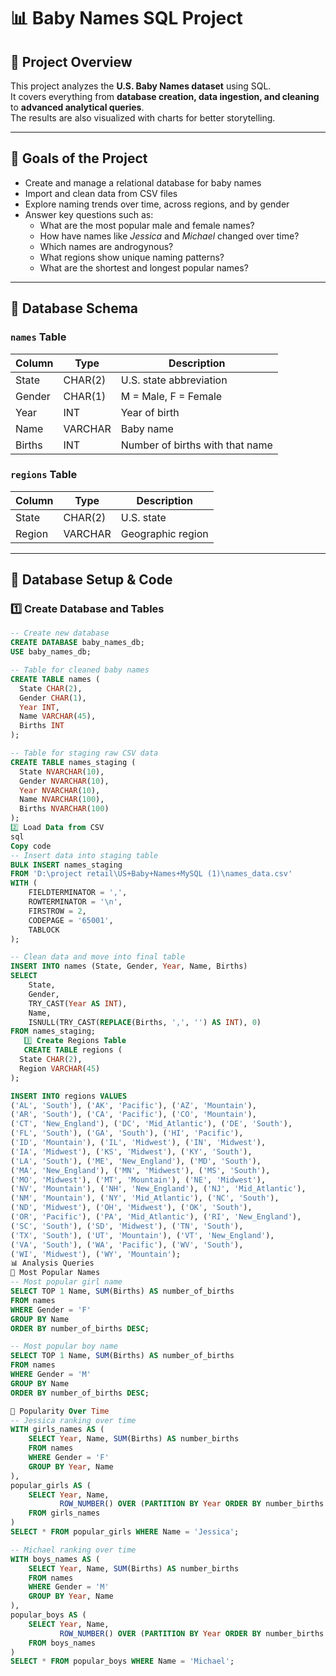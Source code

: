# 📊 Baby Names SQL Project

## 📌 Project Overview
This project analyzes the **U.S. Baby Names dataset** using SQL.  
It covers everything from **database creation, data ingestion, and cleaning** to **advanced analytical queries**.  
The results are also visualized with charts for better storytelling.

---

## 🎯 Goals of the Project
- Create and manage a relational database for baby names  
- Import and clean data from CSV files  
- Explore naming trends over time, across regions, and by gender  
- Answer key questions such as:  
  - What are the most popular male and female names?  
  - How have names like *Jessica* and *Michael* changed over time?  
  - Which names are androgynous?  
  - What regions show unique naming patterns?  
  - What are the shortest and longest popular names?  


---

## 📂 Database Schema

### `names` Table
| Column | Type    | Description                     |
|--------|---------|---------------------------------|
| State  | CHAR(2) | U.S. state abbreviation         |
| Gender | CHAR(1) | M = Male, F = Female            |
| Year   | INT     | Year of birth                   |
| Name   | VARCHAR | Baby name                       |
| Births | INT     | Number of births with that name |

### `regions` Table
| Column | Type    | Description         |
|--------|---------|---------------------|
| State  | CHAR(2) | U.S. state          |
| Region | VARCHAR | Geographic region   |

---

## 📂 Database Setup & Code

### 1️⃣ Create Database and Tables
```sql
-- Create new database
CREATE DATABASE baby_names_db;
USE baby_names_db;

-- Table for cleaned baby names
CREATE TABLE names (
  State CHAR(2),
  Gender CHAR(1),
  Year INT,
  Name VARCHAR(45),
  Births INT
);

-- Table for staging raw CSV data
CREATE TABLE names_staging (
  State NVARCHAR(10),
  Gender NVARCHAR(10),
  Year NVARCHAR(10),
  Name NVARCHAR(100),
  Births NVARCHAR(100)
);
2️⃣ Load Data from CSV
sql
Copy code
-- Insert data into staging table
BULK INSERT names_staging
FROM 'D:\project retail\US+Baby+Names+MySQL (1)\names_data.csv'
WITH (
    FIELDTERMINATOR = ',',
    ROWTERMINATOR = '\n',
    FIRSTROW = 2,
    CODEPAGE = '65001',
    TABLOCK
);

-- Clean data and move into final table
INSERT INTO names (State, Gender, Year, Name, Births)
SELECT 
    State,
    Gender,
    TRY_CAST(Year AS INT),
    Name,
    ISNULL(TRY_CAST(REPLACE(Births, ',', '') AS INT), 0)
FROM names_staging;
   3️⃣ Create Regions Table
   CREATE TABLE regions (
  State CHAR(2),
  Region VARCHAR(45)
);

INSERT INTO regions VALUES 
('AL', 'South'), ('AK', 'Pacific'), ('AZ', 'Mountain'),
('AR', 'South'), ('CA', 'Pacific'), ('CO', 'Mountain'),
('CT', 'New_England'), ('DC', 'Mid_Atlantic'), ('DE', 'South'),
('FL', 'South'), ('GA', 'South'), ('HI', 'Pacific'),
('ID', 'Mountain'), ('IL', 'Midwest'), ('IN', 'Midwest'),
('IA', 'Midwest'), ('KS', 'Midwest'), ('KY', 'South'),
('LA', 'South'), ('ME', 'New_England'), ('MD', 'South'),
('MA', 'New_England'), ('MN', 'Midwest'), ('MS', 'South'),
('MO', 'Midwest'), ('MT', 'Mountain'), ('NE', 'Midwest'),
('NV', 'Mountain'), ('NH', 'New_England'), ('NJ', 'Mid_Atlantic'),
('NM', 'Mountain'), ('NY', 'Mid_Atlantic'), ('NC', 'South'),
('ND', 'Midwest'), ('OH', 'Midwest'), ('OK', 'South'),
('OR', 'Pacific'), ('PA', 'Mid_Atlantic'), ('RI', 'New_England'),
('SC', 'South'), ('SD', 'Midwest'), ('TN', 'South'),
('TX', 'South'), ('UT', 'Mountain'), ('VT', 'New_England'),
('VA', 'South'), ('WA', 'Pacific'), ('WV', 'South'),
('WI', 'Midwest'), ('WY', 'Mountain');
📊 Analysis Queries
🔹 Most Popular Names
-- Most popular girl name
SELECT TOP 1 Name, SUM(Births) AS number_of_births
FROM names
WHERE Gender = 'F'
GROUP BY Name
ORDER BY number_of_births DESC;

-- Most popular boy name
SELECT TOP 1 Name, SUM(Births) AS number_of_births
FROM names
WHERE Gender = 'M'
GROUP BY Name
ORDER BY number_of_births DESC;

🔹 Popularity Over Time
-- Jessica ranking over time
WITH girls_names AS (
    SELECT Year, Name, SUM(Births) AS number_births
    FROM names
    WHERE Gender = 'F'
    GROUP BY Year, Name
),
popular_girls AS (
    SELECT Year, Name,
           ROW_NUMBER() OVER (PARTITION BY Year ORDER BY number_births DESC) AS popularity
    FROM girls_names
)
SELECT * FROM popular_girls WHERE Name = 'Jessica';

-- Michael ranking over time
WITH boys_names AS (
    SELECT Year, Name, SUM(Births) AS number_births
    FROM names
    WHERE Gender = 'M'
    GROUP BY Year, Name
),
popular_boys AS (
    SELECT Year, Name,
           ROW_NUMBER() OVER (PARTITION BY Year ORDER BY number_births DESC) AS popularity
    FROM boys_names
)
SELECT * FROM popular_boys WHERE Name = 'Michael';
